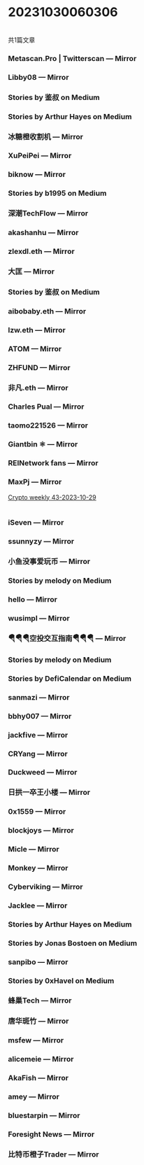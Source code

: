 <h1>20231030060306</h1><br/>共1篇文章


###  Metascan.Pro | Twitterscan — Mirror







###  Libby08 — Mirror









###  Stories by 鉴叔 on Medium









###  Stories by Arthur Hayes on Medium











###  冰糖橙收割机 — Mirror













###  XuPeiPei — Mirror











###  biknow — Mirror







###  Stories by b1995 on Medium







###  深潮TechFlow — Mirror











###  akashanhu — Mirror



















###  zlexdl.eth — Mirror









###  大匡 — Mirror







###  Stories by 鉴叔 on Medium











###  aibobaby.eth — Mirror











###  lzw.eth — Mirror















###  ATOM — Mirror









###  ZHFUND — Mirror







###  非凡.eth — Mirror











###  Charles Pual — Mirror











###  taomo221526 — Mirror







###  Giantbin ⚛ — Mirror







###  REINetwork fans — Mirror

















###  MaxPj — Mirror

<a target=_blank rel=nofollow href="https://mirror.xyz/0x3e527132BA60Fc0c4964D78259e31ADe84D3Ee9a/tTMuz2RuaQzdhdGe9dLC_Im5_4btTNzefukRybfSDug" >Crypto weekly 43-2023-10-29</a><br/><br/>















###  iSeven — Mirror









###  ssunnyzy — Mirror











###  小鱼没事爱玩币 — Mirror







###  Stories by melody on Medium













###  hello — Mirror











###  wusimpl — Mirror







###  🪂🪂🪂空投交互指南🪂🪂🪂 — Mirror







###  Stories by melody on Medium







###  Stories by DefiCalendar on Medium







###  sanmazi — Mirror













###  bbhy007 — Mirror















###  jackfive — Mirror











###  CRYang — Mirror











###  Duckweed — Mirror









###  日拱一卒王小楼 — Mirror









###  0x1559 — Mirror













###  blockjoys — Mirror















###  Micle — Mirror







###  Monkey — Mirror





















###  Cyberviking — Mirror









###  Jacklee — Mirror











###  Stories by Arthur Hayes on Medium









###  Stories by Jonas Bostoen on Medium









###  sanpibo — Mirror







###  Stories by 0xHavel on Medium









###  蜂巢Tech — Mirror







###  唐华斑竹 — Mirror









###  msfew — Mirror





















###  alicemeie — Mirror







###  AkaFish — Mirror







###  amey — Mirror



















###  bluestarpin — Mirror















###  Foresight News — Mirror







###  比特币橙子Trader — Mirror













